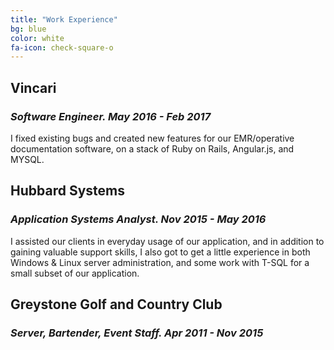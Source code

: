 ```yaml
---
title: "Work Experience"
bg: blue
color: white
fa-icon: check-square-o
---
```



## **Vincari**
### *Software Engineer. May 2016 - Feb 2017*

I fixed existing bugs and created new features for our EMR/operative documentation software, on a stack of Ruby on Rails, Angular.js, and MYSQL.

## **Hubbard Systems**
### *Application Systems Analyst. Nov 2015 - May 2016*

I assisted our clients in everyday usage of our application, and in addition to gaining valuable support skills, I also got to get a little experience in both Windows & Linux server administration, and some work with T-SQL for a small subset of our application.

## **Greystone Golf and Country Club**
### *Server, Bartender, Event Staff. Apr 2011 - Nov 2015*


